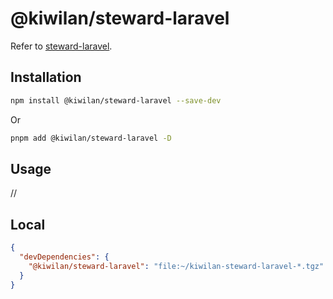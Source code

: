# @kiwilan/steward-laravel

Refer to [steward-laravel](https://github.com/kiwilan/steward-laravel).

## Installation

```bash
npm install @kiwilan/steward-laravel --save-dev
```

Or

```bash
pnpm add @kiwilan/steward-laravel -D
```

## Usage

//

## Local

```json
{
  "devDependencies": {
    "@kiwilan/steward-laravel": "file:~/kiwilan-steward-laravel-*.tgz"
  }
}
```
